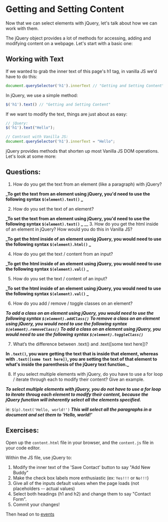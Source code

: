 # Getting and Setting Content

Now that we can select elements with jQuery, let's talk about how we can work with them.

The jQuery object provides a lot of methods for accessing, adding and modifying content on a webpage. Let's start with a basic one:

## Working with Text

If we wanted to grab the inner text of this page's h1 tag, in vanilla JS we'd have to do this:

```JavaScript
document.querySelector('h1').innerText // "Getting and Setting Content"
```

In jQuery, we use a simple method:

```JavaScript
$('h1').text() // "Getting and Setting Content"
```

If we want to modify the text, things are just about as easy:

```JavaScript
// jQuery:
$('h1').text("Hello");

// Contrast with Vanilla JS:
document.querySelector('h1').innerText = "Hello";
```

jQuery provides methods that shorten up most Vanilla JS DOM operations. Let's look at some more:

## Questions:
1. How do you get the text from an element (like a paragraph) with jQuery?

**_To get the text from an element using jQuery, you'd need to use the following syntax `$(element).text()` _**

2. How do you set the text of an element?

**_To set the text from an element using jQuery, you'd need to use the following syntax `$(element).text()` _**
__
3. How do you get the html inside of an element in jQuery? How would you do this in Vanilla JS?

**_To get the html inside of an element usnig jQuery, you would need to use the following syntax `$(element).html()` _**

4. How do you get the text / content from an input?

**_To get the html inside of an element using jQuery, you would need to use the following syntax `$(element).val()` _**

5. How do you set the text / content of an input?

**_To set the html inside of an element using jQuery, you would need to use the following syntax `$(element).val()` _**

6. How do you add / remove / toggle classes on an element?

**_To add a class on an element using jQuery, you would need to use the following syntax `$(element).addClass()`_**
**_To remove a class on an element using jQuery, you would need to use the following syntax `$(element).removeClass()`_**
**_To add a class on an element using jQuery, you would need to use the following syntax `$(element).toggleClass()`_**

7. What’s the difference between .text() and .text([some text here])?

**In `.text()`, you ware getting the text that is inside that element, whereas with `.text([some text here])`, you are setting the text of that element to what's inside the parenthesis of the jQuery text function._**

8. If you select multiple elements with jQuery, do you have to use a for loop / iterate through each to modify their content? Give an example.

**_To select multiple elements with jQuery, you do not have to use a for loop to iterate throug each element to modify their content, because the jQuery function will inherently select all the elements specified._** 

ie: `$(p).text('Hello, world!')` **_This will select all the paragraphs in a document and set them to 'Hello, world!'_**

## Exercises:
Open up the `content.html` file in your browser, and the `content.js` file in your code editor.

Within the JS file, use jQuery to:
1. Modify the inner text of the 'Save Contact' button to say "Add New Buddy"
2. Make the check box labels more enthusiastic (ex: `Yes!!!` or `No!!!`)
3. Give all of the inputs default values when the page loads (not placeholders -- actual values)
4. Select both headings (h1 and h2) and change them to say "Contact Form".
5. Commit your changes!

Then head on to [events](../part-3-events)
